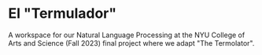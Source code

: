 # El "Termulador"
A workspace for our Natural Language Processing at the NYU College of Arts and Science (Fall 2023) final project where we adapt "The Termolator".
